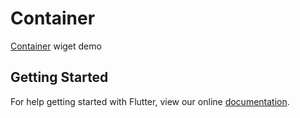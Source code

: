 # Container

[Container](https://docs.flutter.io/flutter/widgets/Container-class.html) wiget demo

## Getting Started

For help getting started with Flutter, view our online
[documentation](https://flutter.io/).

